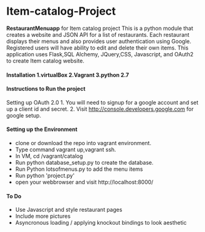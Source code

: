 # Item-catalog-Project
**RestaurantMenuapp** for Item catalog project This is a python module that creates a website and JSON API for a list of restaurants. Each restaurant displays their menus and also provides user authentication using Google. Registered users will have ability to edit and delete their own items. This application uses Flask,SQL Alchemy, JQuery,CSS, Javascript, and OAuth2 to create Item catalog website.

#### Installation 1.virtualBox 2.Vagrant 3.python 2.7

#### Instructions to Run the project

Setting up OAuth 2.0 1. You will need to signup for a google account and set up a client id and secret. 2. Visit http://console.developers.google.com for google setup.

#### Setting up the Environment

* clone or download the repo into vagrant environment.
* Type command vagrant up,vagrant ssh.
* In VM, cd /vagrant/catalog
* Run python database_setup.py to create the database.
* Run Python lotsofmenus.py to add the menu items
* Run python 'project.py'
* open your webbrowser and visit http://localhost:8000/

#### To Do
* Use Javascript and style restaurant pages
* Include more pictures 
* Asyncronous loading / applying knockout bindings to look aesthetic
